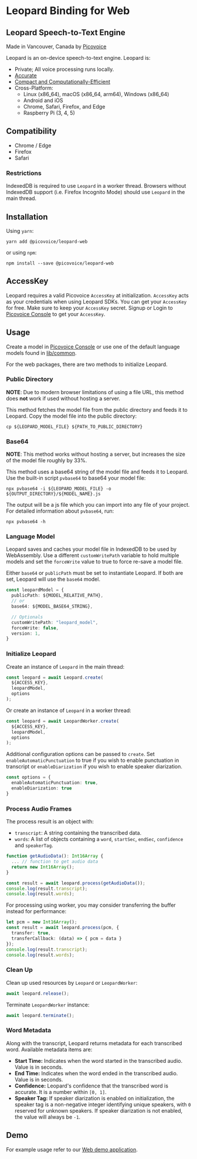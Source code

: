 # Leopard Binding for Web

## Leopard Speech-to-Text Engine

Made in Vancouver, Canada by [Picovoice](https://picovoice.ai)

Leopard is an on-device speech-to-text engine. Leopard is:

- Private; All voice processing runs locally.
- [Accurate](https://picovoice.ai/docs/benchmark/stt/)
- [Compact and Computationally-Efficient](https://github.com/Picovoice/speech-to-text-benchmark#rtf)
- Cross-Platform:
  - Linux (x86_64), macOS (x86_64, arm64), Windows (x86_64)
  - Android and iOS
  - Chrome, Safari, Firefox, and Edge
  - Raspberry Pi (3, 4, 5)

## Compatibility

- Chrome / Edge
- Firefox
- Safari

### Restrictions

IndexedDB is required to use `Leopard` in a worker thread. Browsers without IndexedDB support
(i.e. Firefox Incognito Mode) should use `Leopard` in the main thread.

## Installation

Using `yarn`:

```console
yarn add @picovoice/leopard-web
```

or using `npm`:

```console
npm install --save @picovoice/leopard-web
```

## AccessKey

Leopard requires a valid Picovoice `AccessKey` at initialization. `AccessKey` acts as your credentials when using Leopard SDKs.
You can get your `AccessKey` for free. Make sure to keep your `AccessKey` secret.
Signup or Login to [Picovoice Console](https://console.picovoice.ai/) to get your `AccessKey`.

## Usage

Create a model in [Picovoice Console](https://console.picovoice.ai/) or use one of the default language models found in [lib/common](../../lib/common).

For the web packages, there are two methods to initialize Leopard.

### Public Directory

**NOTE**: Due to modern browser limitations of using a file URL, this method does __not__ work if used without hosting a server.

This method fetches the model file from the public directory and feeds it to Leopard. Copy the model file into the public directory:

```console
cp ${LEOPARD_MODEL_FILE} ${PATH_TO_PUBLIC_DIRECTORY}
```

### Base64

**NOTE**: This method works without hosting a server, but increases the size of the model file roughly by 33%.

This method uses a base64 string of the model file and feeds it to Leopard. Use the built-in script `pvbase64` to
base64 your model file:

```console
npx pvbase64 -i ${LEOPARD_MODEL_FILE} -o ${OUTPUT_DIRECTORY}/${MODEL_NAME}.js
```

The output will be a js file which you can import into any file of your project. For detailed information about `pvbase64`,
run:

```console
npx pvbase64 -h
```

### Language Model

Leopard saves and caches your model file in IndexedDB to be used by WebAssembly. Use a different `customWritePath` variable
to hold multiple models and set the `forceWrite` value to true to force re-save a model file.

Either `base64` or `publicPath` must be set to instantiate Leopard. If both are set, Leopard will use the `base64` model.

```typescript
const leopardModel = {
  publicPath: ${MODEL_RELATIVE_PATH},
  // or
  base64: ${MODEL_BASE64_STRING},

  // Optionals
  customWritePath: "leopard_model",
  forceWrite: false,
  version: 1,
}
```

### Initialize Leopard

Create an instance of `Leopard` in the main thread:

```typescript
const leopard = await Leopard.create(
  ${ACCESS_KEY},
  leopardModel,
  options
);
```

Or create an instance of `Leopard` in a worker thread:

```typescript
const leopard = await LeopardWorker.create(
  ${ACCESS_KEY},
  leopardModel,
  options
);
```

Additional configuration options can be passed to `create`. Set `enableAutomaticPunctuation` to true if you wish to enable punctuation in transcript or `enableDiarization` if you wish to enable speaker diarization.

```typescript
const options = {
  enableAutomaticPunctuation: true,
  enableDiarization: true
}
```

### Process Audio Frames

The process result is an object with:
- `transcript`: A string containing the transcribed data.
- `words`: A list of objects containing a `word`, `startSec`, `endSec`, `confidence` and `speakerTag`.

```typescript
function getAudioData(): Int16Array {
  ... // function to get audio data
  return new Int16Array();
}

const result = await leopard.process(getAudioData());
console.log(result.transcript);
console.log(result.words);
```

For processing using worker, you may consider transferring the buffer instead for performance:

```typescript
let pcm = new Int16Array();
const result = await leopard.process(pcm, {
  transfer: true,
  transferCallback: (data) => { pcm = data }
});
console.log(result.transcript);
console.log(result.words);
```

### Clean Up

Clean up used resources by `Leopard` or `LeopardWorker`:

```typescript
await leopard.release();
```

Terminate `LeopardWorker` instance:

```typescript
await leopard.terminate();
```

### Word Metadata

Along with the transcript, Leopard returns metadata for each transcribed word. Available metadata items are:

- **Start Time:** Indicates when the word started in the transcribed audio. Value is in seconds.
- **End Time:** Indicates when the word ended in the transcribed audio. Value is in seconds.
- **Confidence:** Leopard's confidence that the transcribed word is accurate. It is a number within `[0, 1]`.
- **Speaker Tag:** If speaker diarization is enabled on initialization, the speaker tag is a non-negative integer identifying unique speakers, with `0` reserved for unknown speakers. If speaker diarization is not enabled, the value will always be `-1`.

## Demo

For example usage refer to our [Web demo application](https://github.com/Picovoice/leopard/tree/master/demo/web).

